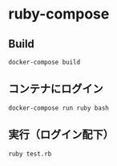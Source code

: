 # ruby-compose

## Build
```
docker-compose build
```

## コンテナにログイン
```
docker-compose run ruby bash
```

## 実行（ログイン配下）
```
ruby test.rb
```
